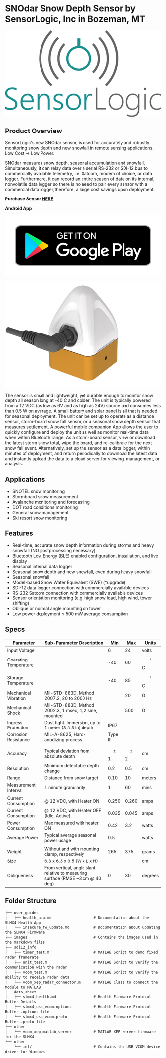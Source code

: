 # SNOdar Snow Depth Sensor by SensorLogic, Inc in Bozeman, MT

<p align="center">
  <img src="images/sli_logo.png" />
</p>

## Product Overview

SensorLogic's new SNOdar sensor, is used for accurately and robustly monitoring snow depth and new snowfall in remote sensing applications. Low Cost -> Low Power.

SNOdar measures snow depth, seasonal accumulation and snowfall. Simultaneously, it can relay data over a serial RS-232 or SDI-12 bus to commercially available telemetry, i.e. Satcom, modem of choice, or data logger. Furthermore, it can record an entire season of data on its internal, nonvolatile data logger so there is no need to pair every sensor with a commercial data logger;therefore, a large cost savings upon deployment.

**Purchase Sensor [HERE](https://sensorlogic.store/collections/snow-science-instrumentation/products/snodar-snow-depth-sensor)**

**Android App** 

[![](images/google-play-badge.png)](https://play.google.com/store/apps/details?id=com.snodar)

<p align="center">
  <img src="images/snodar_orange_render.png" />
</p>

The sensor is small and lightweight, yet durable enough to monitor snow depth all season long at -40 C and colder. The unit is typically powered from a 12 VDC (as low as 6V and as high as 24V) source and consumes less than 0.5 W on average. A small battery and solar panel is all that is needed for seasonal deployment. The unit can be set up to operate as a distance sensor, storm-board snow fall sensor, or a seasonal snow depth sensor that measures settlement. A powerful mobile companion App allows the user to quickly configure and deploy the unit as well as monitor real-time
data when within Bluetooth range. As a storm-board sensor, view or download the latest storm snow total, wipe the board, and re-calibrate for the next snow fall event. Alternatively, set up the sensor as a data logger, within minutes of deployment, and return periodically to download the latest data and instantly upload the data to a cloud server for viewing, management, or analysis.

## Applications

- SNOTEL snow monitoring
- Stormboard snow measurement
- Avalanche monitoring and forecasting
- DOT road conditions monitoring
- General snow management
- Ski resort snow monitoring

## Features

- Real-time, accurate snow depth information during storms and heavy snowfall (NO postprocessing necessary)
- Bluetooth Low Energy (BLE) enabled configuration, installation, and live display
- Seasonal internal data logger
- Seasonal snow depth and new snowfall, even during heavy snowfall
- Seasonal snowfall
- Model-based Snow Water Equivalent (SWE) (*upgrade)
- SDI-12 data logger connection with commercially available devices
- RS-232 Satcom connection with commercially available devices
- Sensor orientation monitoring (e.g. high snow load, high wind, tower shifting)
- Oblique or normal angle mounting on tower
- Low power deployment $\leq$ 500 mW average consumption

## Specs

| Parameter             | Sub-Parameter Description                                                      | Min      | Max      | Units         |
| --------------------- | ------------------------------------------------------------------------------ | -------- | -------- | ------------- |
| Input Voltage         |                                                                                | 6        | 24       | volts         |
| Operating Temperature |                                                                                | -40      | 60       | $$^{\circ}$$C |
| Storage Temperature   |                                                                                | -40      | 85       | $$^{\circ}$$C |
| Mechanical Vibration  | Mil-STD-883D, Method 2007.2, 20 to 2000 Hz                                     |          | 20       | G             |
| Mechanical Shock      | Mil-STD-883D, Method 2002.3, 1 msec, 1/2 sine, mounted                         |          | 500      | G             |
| Ingress Protection    | Dust tight. Immersion, up to 1 meter (3 ft 3 in) depth                         | IP67     |          |               |
| Corrosion Resistance  | MIL-A-8625, Hard-anodizing process                                             | Type III |          |               |
|                       |                                                                                |          |          |               |
| Accuracy              | Typical deviation from absolute depth                                          | $$\pm$$1 | $$\pm$$2 | cm            |
| Resolution            | Minimum detectable depth change                                                | 0.2      | 0.5      | cm            |
| Range                 | Distance from snow target                                                      | 0.10     | 10       | meters        |
| Measurement Interval  | 1 minute granularity                                                           | 1        | 60       | mins          |
|                       |                                                                                |          |          |               |
| Current Consumption   | @ 12 VDC, with Heater ON                                                       | 0.250    | 0.260    | amps          |
| Current Consumption   | @ 12 VDC,  with Heater OFF (Idle, Active)                                      | 0.035    | 0.045    | amps          |
| Power Consumption     | Max measured with heater ON                                                    | 0.42     | 3.2      | watts         |
| Average Power         | Typical average seasonal power usage                                           | 0.5      |          | watts         |
|                       |                                                                                |          |          |               |
| Weight                | Without and with mounting clamp, respectively                                  | 265      | 375      | grams         |
| Size                  | 6.3 x 6.3 x 9.5 (W x L x H)                                                    |          |          | cm            |
| Obliqueness           | From vertical, angle slant relative to measuring surface (RMSE ~3 cm @ 40 deg) | 0        | 30       | degrees       |

## Folder Structure
```
├── user_guides
│   ├── health_app.md                   # Documentation about the SLMX4 Health App
│   └── insecure_fw_update.md           # Documentation about updating the SLMX4 Firmware
├── images                              # Contains the images used in the markdown files
├── sdi12_info
│   ├── timer_test.m                    # MATLAB Script to demo fixed radar framerate
│   ├── unit_test.m                     # MATLAB Script to verify the communication with the radar
│   ├── vcom_test.m                     # MATLAB Script to verify the ability to receive radar data
│   └── vcom_xep_radar_connector.m      # MATLAB Class to connect the Module to MATLAB
├── data_sheet
│   ├── slmx4_health.md                 # Health Firmware Protocol Buffer Details
│   ├── slmx4_usb_vcom.options          # Health Firmware Protocol Buffer .options file
│   └── slmx4_usb_vcom.proto            # Health Firmware Protocol Buffer .proto file
├── other
│   └── vcom_xep_matlab_server          # MATLAB XEP server firmware for the SLMX4
└── other
    └── inf/                            # Contains the USB VCOM device driver for Windows 
```